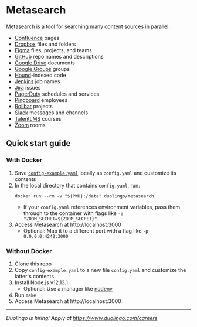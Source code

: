 # Metasearch

Metasearch is a tool for searching many content sources in parallel:

- [Confluence](https://www.atlassian.com/software/confluence) pages
- [Dropbox](https://www.dropbox.com/) files and folders
- [Figma](https://www.figma.com/) files, projects, and teams
- [GitHub](https://github.com/) repo names and descriptions
- [Google Drive](https://www.google.com/drive/) documents
- [Google Groups](https://www.google.com/drive/) groups
- [Hound](https://github.com/hound-search/hound)-indexed code
- [Jenkins](https://www.jenkins.io/) job names
- [Jira](https://www.atlassian.com/software/jira) issues
- [PagerDuty](https://www.pagerduty.com/) schedules and services
- [Pingboard](https://pingboard.com/) employees
- [Rollbar](https://rollbar.com/) projects
- [Slack](https://slack.com/) messages and channels
- [TalentLMS](https://www.talentlms.com/) courses
- [Zoom](https://zoom.us/) rooms

## Quick start guide

### With Docker

1. Save [`config-example.yaml`](https://github.com/duolingo/metasearch/raw/master/config-example.yaml) locally as `config.yaml` and customize its contents
1. In the local directory that contains `config.yaml`, run:
   ```shell
   docker run --rm -v "${PWD}:/data" duolingo/metasearch
   ```
   - If your `config.yaml` references environment variables, pass them through to the container with flags like `-e "ZOOM_SECRET=${ZOOM_SECRET}"`
1. Access Metasearch at http://localhost:3000
   - Optional: Map it to a different port with a flag like `-p 0.0.0.0:4242:3000`

### Without Docker

1. Clone this repo
1. Copy `config-example.yaml` to a new file `config.yaml` and customize the latter's contents
1. Install Node.js v12.13.1
   - Optional: Use a manager like [nodenv](https://github.com/nodenv/nodenv)
1. Run `make`
1. Access Metasearch at http://localhost:3000

---

_Duolingo is hiring! Apply at https://www.duolingo.com/careers_
